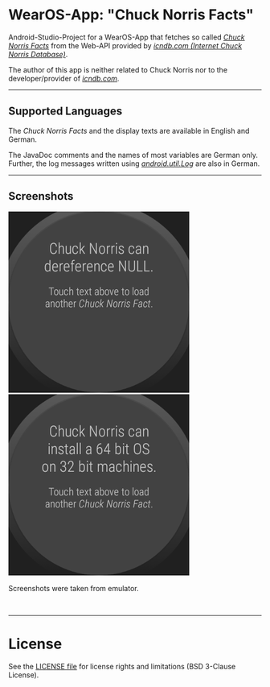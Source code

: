 # WearOS-App: "Chuck Norris Facts"

Android-Studio-Project for a WearOS-App that fetches so called [*Chuck Norris Facts*](https://en.wikipedia.org/wiki/Chuck_Norris_facts) from the Web-API provided by
[*icndb.com (Internet Chuck Norris Database)*](http://www.icndb.com/api/).


The author of this app is neither related to Chuck Norris nor to the developer/provider of [*icndb.com*](http://www.icndb.com).

----
## Supported Languages

The *Chuck Norris Facts* and the display texts are available in English and German.

The JavaDoc comments and the names of most variables are German only. Further, the log messages
written using [*android.util.Log*](https://developer.android.com/reference/android/util/Log) are also in German.


----
## Screenshots

![Screenshot 1](screenshot_1.png) ![Screenshot 2](screenshot_2.png)

Screenshots were taken from emulator.

<br>

----
# License

See the [LICENSE file](LICENSE.md) for license rights and limitations (BSD 3-Clause License).
